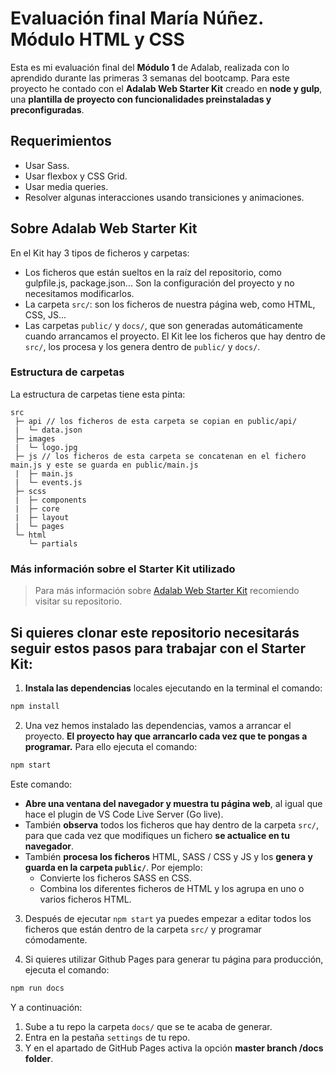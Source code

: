 # Evaluación final María Núñez. Módulo HTML y CSS

Esta es mi evaluación final del **Módulo 1** de Adalab, realizada con lo aprendido durante las primeras 3 semanas del bootcamp. Para este proyecto he contado con el **Adalab Web Starter Kit** creado en **node y gulp**, una **plantilla de proyecto con funcionalidades preinstaladas y preconfiguradas**.

## Requerimientos

- Usar Sass.
- Usar flexbox y CSS Grid.
- Usar media queries.
- Resolver algunas interacciones usando transiciones y animaciones.

## Sobre Adalab Web Starter Kit

En el Kit hay 3 tipos de ficheros y carpetas:

- Los ficheros que están sueltos en la raíz del repositorio, como gulpfile.js, package.json... Son la configuración del proyecto y no necesitamos modificarlos.
- La carpeta `src/`: son los ficheros de nuestra página web, como HTML, CSS, JS...
- Las carpetas `public/` y `docs/`, que son generadas automáticamente cuando arrancamos el proyecto. El Kit lee los ficheros que hay dentro de `src/`, los procesa y los genera dentro de `public/` y `docs/`.

### Estructura de carpetas

La estructura de carpetas tiene esta pinta:

```
src
 ├─ api // los ficheros de esta carpeta se copian en public/api/
 |  └─ data.json
 ├─ images
 |  └─ logo.jpg
 ├─ js // los ficheros de esta carpeta se concatenan en el fichero main.js y este se guarda en public/main.js
 |  ├─ main.js
 |  └─ events.js
 ├─ scss
 |  ├─ components
 |  ├─ core
 |  ├─ layout
 |  └─ pages
 └─ html
    └─ partials
```

### Más información sobre el Starter Kit utilizado

> Para más información sobre [Adalab Web Starter Kit](https://github.com/Adalab/adalab-web-starter-kit) recomiendo visitar su repositorio.

## Si quieres clonar este repositorio necesitarás seguir estos pasos para trabajar con el Starter Kit:

1. **Instala las dependencias** locales ejecutando en la terminal el comando:

```bash
npm install
```

2. Una vez hemos instalado las dependencias, vamos a arrancar el proyecto. **El proyecto hay que arrancarlo cada vez que te pongas a programar.** Para ello ejecuta el comando:

```bash
npm start
```

Este comando:

- **Abre una ventana del navegador y muestra tu página web**, al igual que hace el plugin de VS Code Live Server (Go live).
- También **observa** todos los ficheros que hay dentro de la carpeta `src/`, para que cada vez que modifiques un fichero **se actualice en tu navegador**.
- También **procesa los ficheros** HTML, SASS / CSS y JS y los **genera y guarda en la carpeta `public/`**. Por ejemplo:
  - Convierte los ficheros SASS en CSS.
  - Combina los diferentes ficheros de HTML y los agrupa en uno o varios ficheros HTML.

3. Después de ejecutar `npm start` ya puedes empezar a editar todos los ficheros que están dentro de la carpeta `src/` y programar cómodamente.

4. Si quieres utilizar Github Pages para generar tu página para producción, ejecuta el comando:

```bash
npm run docs
```

Y a continuación:

1. Sube a tu repo la carpeta `docs/` que se te acaba de generar.
1. Entra en la pestaña `settings` de tu repo.
1. Y en el apartado de GitHub Pages activa la opción **master branch /docs folder**.
